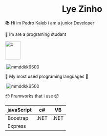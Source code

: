   <h1 align="center">Lye Zinho</h1>
  

  📚 Hi im Pedro Kaleb i am a junior Developer
  
  
 📜 Im are a programing studant  
 
 <img src="https://github.com/leopiccionia/programmicons/blob/master/src/c.svg" alt="c" width="50" height="60">
 
 



<p>&nbsp;<img align="center" src="https://github-readme-stats.vercel.app/api?username=LyeZinho&theme=chartreuse-dark&show_icons=true" alt="mmddkk6500" /></p>

📖 My most used programing languages 📖
 
 




<p>&nbsp;<img align="center" src="https://github-readme-stats.vercel.app/api/top-langs/?username=LyeZinho&theme=chartreuse-dark" alt="mmddkk6500" /></p>

📦 Framworks that i use 📦


| javaScript |   c#   |   VB   |   
| ---------- | ------ | ------ |
| Boostrap   |  .NET  |  .NET  |
| Express    |        |        |


